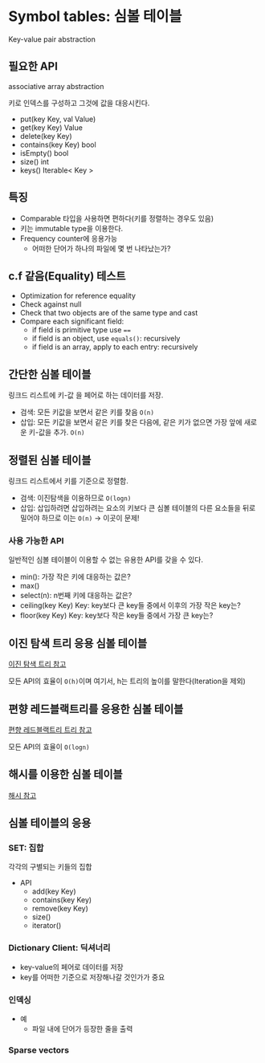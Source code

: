 # Symbol tables: 심볼 테이블

Key-value pair abstraction

## 필요한 API

associative array abstraction

키로 인덱스를 구성하고 그것에 값을 대응시킨다.

- put(key Key, val Value)
- get(key Key) Value
- delete(key Key)
- contains(key Key) bool
- isEmpty() bool
- size() int
- keys() Iterable< Key >

## 특징

- Comparable 타입을 사용하면 편하다(키를 정렬하는 경우도 있음)
- 키는 immutable type을 이용한다.
- Frequency counter에 응용가능
  - 어떠한 단어가 하나의 파일에 몇 번 나타났는가?

## c.f 같음(Equality) 테스트

- Optimization for reference equality
- Check against null
- Check that two objects are of the same type and cast
- Compare each significant field:
  - if field is primitive type use `==`
  - if field is an object, use `equals()`: recursively
  - if field is an array, apply to each entry: recursively

## 간단한 심볼 테이블

링크드 리스트에 키-값 을 페어로 하는 데이터를 저장.

- 검색: 모든 키값을 보면서 같은 키를 찾음 `O(n)`
- 삽입: 모든 키값을 보면서 같은 키를 찾은 다음에, 같은 키가 없으면 가장 앞에 새로운 키-값을 추가. `O(n)`

## 정렬된 심볼 테이블

링크드 리스트에서 키를 기준으로 정렬함.

- 검색: 이진탐색을 이용하므로 `O(logn)`
- 삽입: 삽입하려면 삽입하려는 요소의 키보다 큰 심볼 테이블의 다른 요소들을 뒤로 밀어야 하므로 이는 `O(n)` -> 이곳이 문제!

### 사용 가능한 API

일반적인 심볼 테이블이 이용할 수 없는 유용한 API를 갖을 수 있다.

- min(): 가장 작은 키에 대응하는 값은?
- max()
- select(n): n번째 키에 대응하는 값은?
- ceiling(key Key) Key: key보다 큰 key들 중에서 이후의 가장 작은 key는?
- floor(key Key) Key: key보다 작은 key들 중에서 가장 큰 key는?

## 이진 탐색 트리 응용 심볼 테이블

[이진 탐색 트리 참고](../Tree/Binary_search_tree/README.md)

모든 API의 효율이 `O(h)`이며 여기서, h는 트리의 높이를 말한다(Iteration을 제외)

## 편향 레드블랙트리를 응용한 심볼 테이블

[편향 레드블랙트리 트리 참고](../Tree/Binary_search_tree/README.md)

모든 API의 효율이 `O(logn)`

## 해시를 이용한 심볼 테이블

[해시 참고](../Hash/README.md)

## 심볼 테이블의 응용

### SET: 집합

각각의 구별되는 키들의 집합

- API
  - add(key Key)
  - contains(key Key)
  - remove(key Key)
  - size()
  - iterator()

### Dictionary Client: 딕셔너리

- key-value의 페어로 데이터를 저장
- key를 어떠한 기준으로 저장해나갈 것인가가 중요

### 인덱싱

- 예
  - 파일 내에 단어가 등장한 줄을 출력

### Sparse vectors
